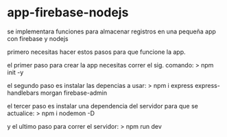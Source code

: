 # app-firebase-nodejs
se implementara funciones para almacenar registros en una pequeña app con firebase y nodejs

primero necesitas hacer estos pasos para que funcione la app.

el primer paso para crear la app necesitas correr el sig. comando: > npm init -y

el segundo paso es instalar las depencias a usar: > npm i express express-handlebars morgan firebase-admin

el tercer paso es instalar una dependencia del servidor para que se actualice: > npm i nodemon -D

y el ultimo paso para correr el servidor: > npm run dev
